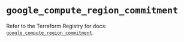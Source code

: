 # `google_compute_region_commitment`

Refer to the Terraform Registry for docs: [`google_compute_region_commitment`](https://registry.terraform.io/providers/hashicorp/google/6.22.0/docs/resources/compute_region_commitment).
